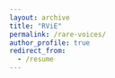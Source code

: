 ```yaml
---
layout: archive
title: "RViE"
permalink: /rare-voices/
author_profile: true
redirect_from:
  - /resume
---
```


